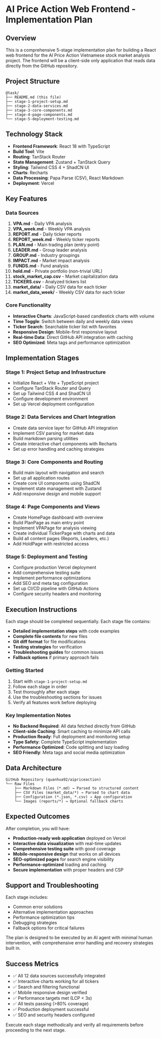 # AI Price Action Web Frontend - Implementation Plan

## Overview

This is a comprehensive 5-stage implementation plan for building a React web frontend for the AI Price Action Vietnamese stock market analysis project. The frontend will be a client-side only application that reads data directly from the GitHub repository.

## Project Structure

```
@task/
├── README.md (this file)
├── stage-1-project-setup.md
├── stage-2-data-services.md
├── stage-3-core-components.md
├── stage-4-page-components.md
└── stage-5-deployment-testing.md
```

## Technology Stack

- **Frontend Framework**: React 18 with TypeScript
- **Build Tool**: Vite
- **Routing**: TanStack Router
- **State Management**: Zustand + TanStack Query
- **Styling**: Tailwind CSS 4 + ShadCN UI
- **Charts**: Recharts
- **Data Processing**: Papa Parse (CSV), React Markdown
- **Deployment**: Vercel

## Key Features

### Data Sources
1. **VPA.md** - Daily VPA analysis
2. **VPA_week.md** - Weekly VPA analysis  
3. **REPORT.md** - Daily ticker reports
4. **REPORT_week.md** - Weekly ticker reports
5. **PLAN.md** - Main trading plan (entry point)
6. **LEADER.md** - Group leader analysis
7. **GROUP.md** - Industry groupings
8. **IMPACT.md** - Market impact analysis
9. **FUNDS.md** - Fund analysis
10. **hold.md** - Private portfolio (non-trivial URL)
11. **stock_market_cap.csv** - Market capitalization data
12. **TICKERS.csv** - Analyzed tickers list
13. **market_data/** - Daily CSV data for each ticker
14. **market_data_week/** - Weekly CSV data for each ticker

### Core Functionality
- **Interactive Charts**: JavaScript-based candlestick charts with volume
- **Time Toggle**: Switch between daily and weekly data views
- **Ticker Search**: Searchable ticker list with favorites
- **Responsive Design**: Mobile-first responsive layout
- **Real-time Data**: Direct GitHub API integration with caching
- **SEO Optimized**: Meta tags and performance optimization

## Implementation Stages

### Stage 1: Project Setup and Infrastructure
- Initialize React + Vite + TypeScript project
- Configure TanStack Router and Query
- Set up Tailwind CSS 4 and ShadCN UI
- Configure development environment
- Set up Vercel deployment configuration

### Stage 2: Data Services and Chart Integration  
- Create data service layer for GitHub API integration
- Implement CSV parsing for market data
- Build markdown parsing utilities
- Create interactive chart components with Recharts
- Set up error handling and caching strategies

### Stage 3: Core Components and Routing
- Build main layout with navigation and search
- Set up all application routes
- Create core UI components using ShadCN
- Implement state management with Zustand
- Add responsive design and mobile support

### Stage 4: Page Components and Views
- Create HomePage dashboard with overview
- Build PlanPage as main entry point
- Implement VPAPage for analysis viewing
- Create individual TickerPage with charts and data
- Build all content pages (Reports, Leaders, etc.)
- Add HoldPage with restricted access

### Stage 5: Deployment and Testing
- Configure production Vercel deployment
- Add comprehensive testing suite
- Implement performance optimizations
- Add SEO and meta tag configuration
- Set up CI/CD pipeline with GitHub Actions
- Configure security headers and monitoring

## Execution Instructions

Each stage should be completed sequentially. Each stage file contains:

- **Detailed implementation steps** with code examples
- **Complete file contents** for new files
- **Git diff format** for file modifications  
- **Testing strategies** for verification
- **Troubleshooting guides** for common issues
- **Fallback options** if primary approach fails

### Getting Started

1. Start with `stage-1-project-setup.md`
2. Follow each stage in order
3. Test thoroughly after each stage
4. Use the troubleshooting sections for issues
5. Verify all features work before deploying

### Key Implementation Notes

- **No Backend Required**: All data fetched directly from GitHub
- **Client-side Caching**: Smart caching to minimize API calls
- **Production Ready**: Full deployment and monitoring setup
- **Type Safety**: Complete TypeScript implementation
- **Performance Optimized**: Code splitting and lazy loading
- **SEO Friendly**: Meta tags and social media optimization

## Data Architecture

```
GitHub Repository (quanhua92/aipriceaction)
└── Raw Files
    ├── Markdown Files (*.md) → Parsed to structured content
    ├── CSV Files (market_data/*) → Parsed to chart data
    ├── Configuration (*.json, *.csv) → App configuration
    └── Images (reports/*) → Optional fallback charts
```

## Expected Outcomes

After completion, you will have:

- **Production-ready web application** deployed on Vercel
- **Interactive data visualization** with real-time updates
- **Comprehensive testing suite** with good coverage
- **Mobile-responsive design** that works on all devices
- **SEO-optimized pages** for search engine visibility
- **Performance-optimized** loading and caching
- **Secure implementation** with proper headers and CSP

## Support and Troubleshooting

Each stage includes:
- Common error solutions
- Alternative implementation approaches  
- Performance optimization tips
- Debugging strategies
- Fallback options for critical failures

The plan is designed to be executed by an AI agent with minimal human intervention, with comprehensive error handling and recovery strategies built in.

## Success Metrics

- ✅ All 12 data sources successfully integrated
- ✅ Interactive charts working for all tickers
- ✅ Search and filtering functional
- ✅ Mobile responsive design verified
- ✅ Performance targets met (LCP < 3s)
- ✅ All tests passing (>80% coverage)
- ✅ Production deployment successful
- ✅ SEO and security headers configured

Execute each stage methodically and verify all requirements before proceeding to the next stage.